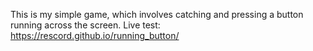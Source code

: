 This is my simple game, which involves catching and pressing a button running across the screen.
Live test: https://rescord.github.io/running_button/
